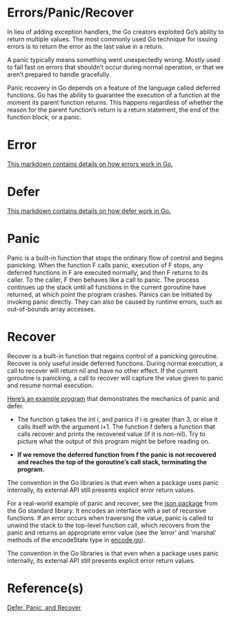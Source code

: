 # Errors/Panic/Recover

In lieu of adding exception handlers, the Go creators exploited Go’s ability to return multiple values. The most commonly used Go technique for issuing errors is to return the error as the last value in a return.

A panic typically means something went unexpectedly wrong. Mostly used to fail fast on errors that shouldn’t occur during normal operation, or that we aren’t prepared to handle gracefully.

Panic recovery in Go depends on a feature of the language called deferred functions. Go has the ability to guarantee the execution of a function at the moment its parent function returns. This happens regardless of whether the reason for the parent function’s return is a return statement, the end of the function block, or a panic.

# Error

[This markdown contains details on how errors work in Go.](./ERROR.md)

# Defer

[This markdown contains details on how defer work in Go.](./DEFER.md)

# Panic

Panic is a built-in function that stops the ordinary flow of control and begins panicking. When the function F calls panic, execution of F stops, any deferred functions in F are executed normally, and then F returns to its caller. To the caller, F then behaves like a call to panic. The process continues up the stack until all functions in the current goroutine have returned, at which point the program crashes. Panics can be initiated by invoking panic directly. They can also be caused by runtime errors, such as out-of-bounds array accesses.

# Recover

Recover is a built-in function that regains control of a panicking goroutine. Recover is only useful inside deferred functions. During normal execution, a call to recover will return nil and have no other effect. If the current goroutine is panicking, a call to recover will capture the value given to panic and resume normal execution.

[Here’s an example program](./examples/mechanics-panic-defer/main.go) that demonstrates the mechanics of panic and defer.

- The function g takes the int i, and panics if i is greater than 3, or else it calls itself with the argument i+1. The function f defers a function that calls recover and prints the recovered value (if it is non-nil). Try to picture what the output of this program might be before reading on.

- **If we remove the deferred function from f the panic is not recovered and reaches the top of the goroutine’s call stack, terminating the program.**

The convention in the Go libraries is that even when a package uses panic internally, its external API still presents explicit error return values.

For a real-world example of panic and recover, see the [json package](https://pkg.go.dev/encoding/json) from the Go standard library. It encodes an interface with a set of recursive functions. If an error occurs when traversing the value, panic is called to unwind the stack to the top-level function call, which recovers from the panic and returns an appropriate error value (see the ’error’ and ‘marshal’ methods of the encodeState type in [encode.go](https://go.dev/src/encoding/json/encode.go)).

The convention in the Go libraries is that even when a package uses panic internally, its external API still presents explicit error return values.

# Reference(s)

[Defer, Panic, and Recover](https://go.dev/blog/defer-panic-and-recover)

